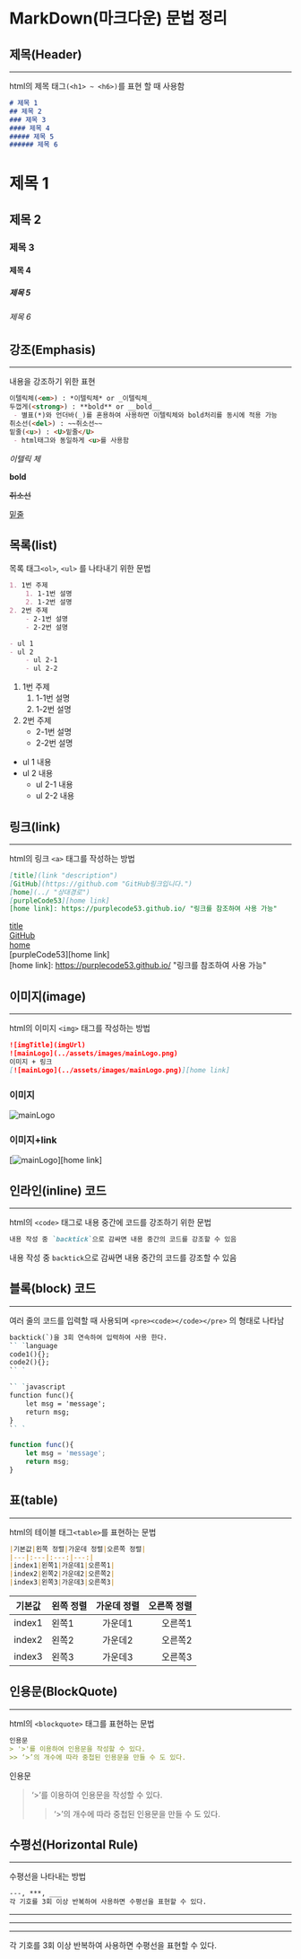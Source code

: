 # MarkDown(마크다운) 문법 정리

## 제목(Header)

---

html의 제목 태그`(<h1> ~ <h6>)`를 표현 할 때 사용함

```markdown
# 제목 1
## 제목 2
### 제목 3
#### 제목 4
##### 제목 5
###### 제목 6
```

# 제목 1

## 제목 2

### 제목 3

#### 제목 4

##### 제목 5

###### 제목 6

## 강조(Emphasis)

---

내용을 강조하기 위한 표현

```markdown
이텔릭체(<em>) : *이텔릭체* or _이텔릭체_
두껍게(<strong>) : **bold** or __bold__
 - 별표(*)와 언더바(_)를 혼용하여 사용하면 이텔릭체와 bold처리를 동시에 적용 가능
취소선(<del>) : ~~취소선~~
밑줄(<u>) : <U>밑줄</U>
 - html태그와 동일하게 <u>를 사용함
```

*이텔릭 체*

**bold**

~~취소선~~

<U>밑줄</U>

## 목록(list)

목록 태그`<ol>`, `<ul>` 를 나타내기 위한 문법

```markdown
1. 1번 주제
	1. 1-1번 설명
	2. 1-2번 설명
2. 2번 주제
	- 2-1번 설명
	- 2-2번 설명

- ul 1
- ul 2
	- ul 2-1
	- ul 2-2
```

1. 1번 주제
    1. 1-1번 설명
    2. 1-2번 설명
2. 2번 주제
    - 2-1번 설명
    - 2-2번 설명

- ul 1 내용
- ul 2 내용
    - ul 2-1 내용
    - ul 2-2 내용

## 링크(link)

---

html의 링크 `<a>` 태그를 작성하는 방법

```markdown
[title](link "description")
[GitHub](https://github.com "GitHub링크입니다.")
[home](../ "상대경로")
[purpleCode53][home link]
[home link]: https://purplecode53.github.io/ "링크를 참조하여 사용 가능"
```

[title](link "description")  
[GitHub](https://github.com "GitHub링크입니다.")  
[home](../ "상대경로")  
[purpleCode53][home link]  
[home link]: https://purplecode53.github.io/ "링크를 참조하여 사용 가능"  

## 이미지(image)

---

html의 이미지 `<img>` 태그를 작성하는 방법

```markdown
![imgTitle](imgUrl)
![mainLogo](../assets/images/mainLogo.png)
이미지 + 링크
[![mainLogo](../assets/images/mainLogo.png)][home link]
```
### 이미지
![mainLogo](https://user-images.githubusercontent.com/73927527/208224533-44f1b5d4-33a6-4f2e-a8d4-970bc616abcc.png)
### 이미지+link
[![mainLogo](https://user-images.githubusercontent.com/73927527/208224533-44f1b5d4-33a6-4f2e-a8d4-970bc616abcc.png)][home link]

## 인라인(inline) 코드

---

html의 `<code>` 태그로 내용 중간에 코드를 강조하기 위한 문법

```markdown
내용 작성 중 `backtick`으로 감싸면 내용 중간의 코드를 강조할 수 있음
```

내용 작성 중 `backtick`으로 감싸면 내용 중간의 코드를 강조할 수 있음

## 블록(block) 코드

---

여러 줄의 코드를 입력할 때 사용되며 `<pre><code></code></pre>` 의 형태로 나타남

```markdown
backtick(`)을 3회 연속하여 입력하여 사용 한다.
`` `language
code1(){};
code2(){};
`` `

`` `javascript
function func(){
	let msg = 'message';
	return msg;
}	
`` `
```

```javascript
function func(){
	let msg = 'message';
	return msg;
}	
```

## 표(table)

---

html의 테이블 태그`<table>`를 표현하는 문법

```markdown
|기본값|왼쪽 정렬|가운데 정렬|오른쪽 정렬|
|---|:---|:---:|---:|
|index1|왼쪽1|가운데1|오른쪽1|
|index2|왼쪽2|가운데2|오른쪽2|
|index3|왼쪽3|가운데3|오른쪽3|
```

| 기본값 |왼쪽 정렬|가운데 정렬|오른쪽 정렬|
| ------ |:------- |:---------:| ---------:|
| index1 | 왼쪽1 | 가운데1 | 오른쪽1 |
| index2 | 왼쪽2 | 가운데2 | 오른쪽2 |
| index3 | 왼쪽3 | 가운데3 | 오른쪽3 |

## **인용문(BlockQuote)**

---

html의 `<blockquote>` 태그를 표현하는 문법

```markdown
인용문
> '>'를 이용하여 인용문을 작성할 수 있다.
>> ‘>’의 개수에 따라 중첩된 인용문을 만들 수 도 있다.
```

인용문

> ‘>’를 이용하여 인용문을 작성할 수 있다.
>> ‘>’의 개수에 따라 중첩된 인용문을 만들 수 도 있다.

## **수평선(Horizontal Rule)**

---

수평선을 나타내는 방법

```markdown
---, ***, ___
각 기호를 3회 이상 반복하여 사용하면 수평선을 표현할 수 있다.
```

---

***

___

각 기호를 3회 이상 반복하여 사용하면 수평선을 표현할 수 있다.